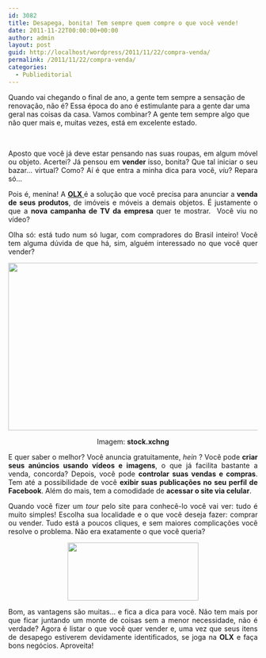 ```yaml
---
id: 3082
title: Desapega, bonita! Tem sempre quem compre o que você vende!
date: 2011-11-22T00:00:00+00:00
author: admin
layout: post
guid: http://localhost/wordpress/2011/11/22/compra-venda/
permalink: /2011/11/22/compra-venda/
categories:
  - Publieditorial
---
```

Quando vai chegando o final de ano, a gente tem sempre a sensação de renovação, não é? Essa época do ano é estimulante para a gente dar uma geral nas coisas da casa. Vamos combinar? A gente tem sempre algo que não quer mais e, muitas vezes, está em excelente estado.

&nbsp;

<p align="justify">
  Aposto que você já deve estar pensando nas suas roupas, em algum móvel ou objeto. Acertei? Já pensou em <strong>vender </strong>isso, bonita? Que tal iniciar o seu bazar… virtual? Como? Aí é que entra a minha dica para você, <em>viu</em>? Repara só…
</p>

<!--more-->


  


<p align="justify">
  Pois é, menina! A <a href="http://www.olx.com.br/" target="_blank"><strong>OLX</strong><strong> </strong></a>é a solução que você precisa para anunciar a <strong>venda de seus produtos</strong>, de imóveis e móveis a demais objetos. É justamente o que a <strong>nova campanha de TV da empresa </strong>quer te mostrar.  Você viu no vídeo?
</p>

<p align="justify">
  Olha só: está tudo num só lugar, com compradores do Brasil inteiro! Você tem alguma dúvida de que há, sim, alguém interessado no que você quer vender?
</p>

<p align="center">
  <a href="http://www.trololodemulher.com.br/blog/wp-content/uploads/2011/11/VENDAS-ONLINE.jpg"><img class="alignnone size-full wp-image-8236" title="VENDAS ONLINE" src="http://www.trololodemulher.com.br/blog/wp-content/uploads/2011/11/VENDAS-ONLINE.jpg" alt="" width="600" height="338" /></a>
</p>

<p align="center">
  Imagem: <strong>stock.xchng</strong>
</p>

<p align="justify">
  E quer saber o melhor? Você anuncia gratuitamente, <em>hein</em> ? Você pode <strong>criar seus anúncios usando vídeos e imagens</strong>, o que já facilita bastante a venda, concorda? Depois, você pode <strong>controlar suas vendas e compras</strong>. Tem até a possibilidade de você <strong>exibir suas publicações no seu perfil de Facebook</strong>. Além do mais, tem a comodidade de <strong>acessar o site via celular</strong>.
</p>

<p align="justify">
  Quando você fizer um <em>tour</em> pelo site para conhecê-lo você vai ver: tudo é muito simples! Escolha sua localidade e o que você deseja fazer: comprar ou vender. Tudo está a poucos cliques, e sem maiores complicações você resolve o problema. Não era exatamente o que você queria?
</p>

<p align="center">
  <a href="http://www.trololodemulher.com.br/blog/wp-content/uploads/2011/05/compra-venda1.jpg"><img class="alignnone size-full wp-image-6422" title="compra venda" src="http://www.trololodemulher.com.br/blog/wp-content/uploads/2011/05/compra-venda1.jpg" alt="" width="264" height="117" /></a>
</p>

<p align="justify">
  Bom, as vantagens são muitas… e fica a dica para você. Não tem mais por que ficar juntando um monte de coisas sem a menor necessidade, não é verdade? Agora é listar o que você quer vender e, uma vez que seus itens de desapego estiverem devidamente identificados, se joga na <strong>OLX</strong> e faça bons negócios. Aproveita!
</p>